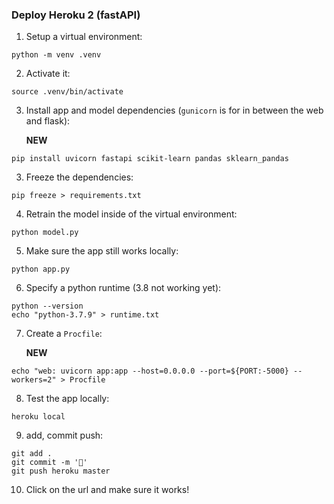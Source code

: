 ### Deploy Heroku 2 (fastAPI)

1. Setup a virtual environment:

```
python -m venv .venv
```

2. Activate it:

```
source .venv/bin/activate
```

3. Install app and model dependencies (`gunicorn` is for in between the web and flask):

   **NEW**

```
pip install uvicorn fastapi scikit-learn pandas sklearn_pandas
```

3. Freeze the dependencies:

```
pip freeze > requirements.txt
```

4. Retrain the model inside of the virtual environment:

```
python model.py
```

5. Make sure the app still works locally:

```
python app.py
```

6. Specify a python runtime (3.8 not working yet):

```
python --version
echo "python-3.7.9" > runtime.txt
```

7. Create a `Procfile`:

   **NEW**

```
echo "web: uvicorn app:app --host=0.0.0.0 --port=${PORT:-5000} --workers=2" > Procfile
```

8. Test the app locally:

```
heroku local
```

9. add, commit push:

```
git add .
git commit -m '🚀'
git push heroku master
```

10. Click on the url and make sure it works!